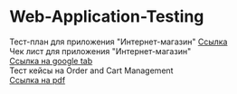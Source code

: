 # Web-Application-Testing
Тест-план для приложения "Интернет-магазин"
[Ссылка](https://docs.google.com/spreadsheets/d/1uzUW-sJH5WrpadY6kvvWSgHc6fecX-MACwjlbDmIpTk/edit?usp=sharing)   
Чек лист для приложения "Интернет-магазин"  
[Ссылка на google tab ](https://docs.google.com/spreadsheets/d/1rUxwCpDI-MCtjhRQSz7fd7rcdYHkT47dN-sNfYM5oT0/edit?usp=sharing)   
Тест кейсы на Order and Cart Management  
[Ссылка на pdf ](https://drive.google.com/file/d/1cE1tFY8B7rZpRMljqeIYrD8KsAosAizY/view?usp=sharing)
